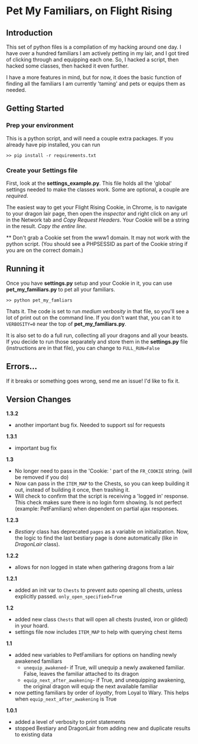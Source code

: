 # Pet My Familiars, on Flight Rising
## Introduction
This set of python files is a compilation of my hacking around one day.  I have over a hundred familiars I am actively petting in my lair, and I got tired of clicking through and equipping each one.  So, I hacked a script, then hacked some classes, then hacked it even further.

I have a more features in mind, but for now, it does the basic function of finding all the familiars I am currently 'taming' and pets or equips them as needed.

## Getting Started

### Prep your environment
This is a python script, and will need a couple extra packages.  If you already have pip installed, you can run

    >> pip install -r requirements.txt

### Create your Settings file
First, look at the **settings_example.py**.  This file holds all the 'global' settings needed to make the classes work.  Some are optional, a couple are _required_.
  
The easiest way to get your Flight Rising Cookie, in Chrome, is to navigate to your dragon lair page, then open the _inspector_ and right click on any url in the Network tab and _Copy Request Headers_.  Your Cookie will be a string in the result.  _Copy the entire line._

** Don't grab a Cookie set from the www1 domain.  It may not work with the python script. (You should see a PHPSESSID as part of the Cookie string if you are on the correct domain.)

## Running it
Once you have **settings.py** setup and your Cookie in it, you can use **pet_my_familiars.py** to pet all your familiars.
    
    >> python pet_my_famliars

Thats it.  The code is set to run _medium verbosity_ in that file, so you'll see a lot of print out on the command line.  If you don't want that, you can it to `VERBOSITY=0` near the top of **pet_my_familiars.py**.

It is also set to do a full run, collecting all your dragons and all your beasts.  If you decide to run those separately and store them in the **settings.py** file (instructions are in that file), you can change to `FULL_RUN=False`

## Errors...
If it breaks or something goes wrong, send me an issue!  I'd like to fix it.

## Version Changes
**1.3.2**

 - another important bug fix.  Needed to support ssl for requests

**1.3.1**

 - important bug fix

**1.3**

 - No longer need to pass in the 'Cookie: ' part of the `FR_COOKIE` string.  (will be removed if you do)
  - Now can pass in the `ITEM_MAP` to the Chests, so you can keep building it out, instead of building it once, then trashing it.
  - Will check to confirm that the script is receiving a 'logged in' response.  This check makes sure there is no login form showing.  Is not perfect (example: PetFamiliars) when dependent on partial ajax responses.

**1.2.3**

 - *Bestiary* class has deprecated `pages` as a variable on initialization.  Now, the logic to find the last bestiary page is done automatically (like in *DragonLair* class).

**1.2.2**

 - allows for non logged in state when gathering dragons from a lair

**1.2.1**

 - added an init var to `Chests` to prevent auto opening all chests, unless explicitly passed.  `only_open_specified=True`

**1.2**

 - added new class `Chests` that will open all chests (rusted, iron or gilded) in your hoard.
 - settings file now includes `ITEM_MAP` to help with querying chest items

**1.1**

 - added new variables to PetFamiliars for options on handling newly awakened familiars
    - `unequip_awakened`- if True, will unequip a newly awakened familiar.  False, leaves the familiar attached to its dragon
    - `equip_next_after_awakening`- if True, and unequipping awakening, the original dragon will equip the next available familiar
 - now petting familiars by order of _loyalty_, from Loyal to Wary.  This helps when `equip_next_after_awakening` is True

**1.0.1**

 - added a level of verbosity to print statements
 - stopped Bestiary and DragonLair from adding new and duplicate results to existing data